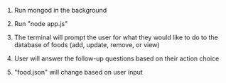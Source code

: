 1. Run mongod in the background

2. Run "node app.js"

3. The terminal will prompt the user for what they would like to do to the database of foods (add, update, remove, or view)

4. User will answer the follow-up questions based on their action choice

5. "food.json" will change based on user input